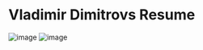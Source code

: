 # Vladimir Dimitrovs Resume

![image](https://user-images.githubusercontent.com/71519918/103492109-68c18400-4dee-11eb-9c38-6165995f72d2.png)
![image](https://user-images.githubusercontent.com/71519918/103492138-7d058100-4dee-11eb-9378-b08ecf22b703.png)
